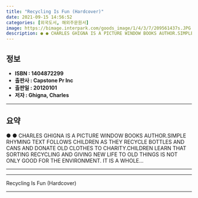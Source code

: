 ```yaml
---
title: "Recycling Is Fun (Hardcover)"
date: 2021-09-15 14:56:52
categories: [외국도서, 해외주문원서]
image: https://bimage.interpark.com/goods_image/1/4/3/7/209561437s.JPG
description: ● ● CHARLES GHIGNA IS A PICTURE WINDOW BOOKS AUTHOR.SIMPLE RHYMING TEXT FOLLOWS CHILDREN AS THEY RECYCLE BOTTLES AND CANS AND DONATE OLD CLOTHES TO CHARITY.CH
---
```


## **정보**

- **ISBN : 1404872299**
- **출판사 : Capstone Pr Inc**
- **출판일 : 20120101**
- **저자 : Ghigna, Charles**

------



## **요약**

●  ●  CHARLES GHIGNA IS A PICTURE WINDOW BOOKS AUTHOR.SIMPLE RHYMING TEXT FOLLOWS CHILDREN AS THEY RECYCLE BOTTLES AND CANS AND DONATE OLD CLOTHES TO CHARITY.CHILDREN LEARN THAT SORTING RECYCLING AND GIVING NEW LIFE TO OLD THINGS IS NOT ONLY GOOD FOR THE ENVIRONMENT. IT IS A WHOLE... 

------



------


Recycling Is Fun (Hardcover) 

------


